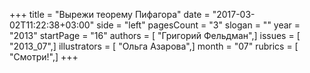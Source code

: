 +++
title = "Вырежи теорему Пифагора"
date = "2017-03-02T11:22:38+03:00"
side = "left"
pagesCount = "3"
slogan = ""
year = "2013"
startPage = "16"
authors = [ "Григорий Фельдман",]
issues = [ "2013_07",]
illustrators = [ "Ольга Азарова",]
month = "07"
rubrics = [ "Смотри!",]
+++
